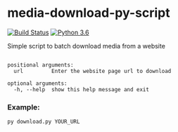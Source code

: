 # media-download-py-script
[![Build Status](http://img.shields.io/travis/badges/badgerbadgerbadger.svg?style=flat-square)]() [![Python 3.6](https://img.shields.io/badge/python-3.6-blue.svg)](https://www.python.org/downloads/release/python-360/)

<p>Simple script to batch download media from a website</p>

```usage: download.py [-h] url

positional arguments:
  url         Enter the website page url to download

optional arguments:
  -h, --help  show this help message and exit
  ```

### Example: 
`py download.py YOUR_URL`

